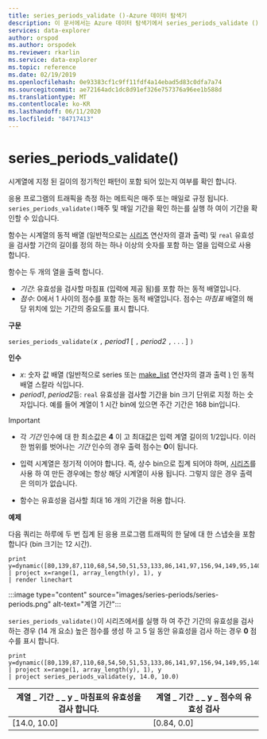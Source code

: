 ```yaml
---
title: series_periods_validate ()-Azure 데이터 탐색기
description: 이 문서에서는 Azure 데이터 탐색기에서 series_periods_validate ()에 대해 설명 합니다.
services: data-explorer
author: orspod
ms.author: orspodek
ms.reviewer: rkarlin
ms.service: data-explorer
ms.topic: reference
ms.date: 02/19/2019
ms.openlocfilehash: 0e93383cf1c9ff11fdf4a14ebad5d83c0dfa7a74
ms.sourcegitcommit: ae72164adc1dc8d91ef326e757376a96ee1b588d
ms.translationtype: MT
ms.contentlocale: ko-KR
ms.lasthandoff: 06/11/2020
ms.locfileid: "84717413"
---
```

# <a name="series_periods_validate"></a>series_periods_validate()

시계열에 지정 된 길이의 정기적인 패턴이 포함 되어 있는지 여부를 확인 합니다.  

응용 프로그램의 트래픽을 측정 하는 메트릭은 매주 또는 매일로 규정 됩니다. `series_periods_validate()`매주 및 매일 기간을 확인 하는를 실행 하 여이 기간을 확인할 수 있습니다.

함수는 시계열의 동적 배열 (일반적으로는 [시리즈](make-seriesoperator.md) 연산자의 결과 출력) 및 `real` 유효성을 검사할 기간의 길이를 정의 하는 하나 이상의 숫자를 포함 하는 열을 입력으로 사용 합니다.

함수는 두 개의 열을 출력 합니다.
* *기간*: 유효성을 검사할 마침표 (입력에 제공 됨)를 포함 하는 동적 배열입니다.
* *점수*: 0에서 1 사이의 점수를 포함 하는 동적 배열입니다. 점수는 *마침표* 배열의 해당 위치에 있는 기간의 중요도를 표시 합니다.

**구문**

`series_periods_validate(`*x* `,` *period1* [ `,` *period2* `,` . . . ] `)`

**인수**

* *x*: 숫자 값 배열 (일반적으로 series 또는 [make_list](makelist-aggfunction.md) 연산자의 결과 출력 [)](make-seriesoperator.md) 인 동적 배열 스칼라 식입니다.
* *period1*, *period2*등: `real` 유효성을 검사할 기간을 bin 크기 단위로 지정 하는 숫자입니다. 예를 들어 계열이 1 시간 bin에 있으면 주간 기간은 168 bin입니다.

> [!IMPORTANT]
> * 각 *기간* 인수에 대 한 최소값은 **4** 이 고 최대값은 입력 계열 길이의 1/2입니다. 이러한 범위를 벗어나는 *기간* 인수의 경우 출력 점수는 **0**이 됩니다.
>
> * 입력 시계열은 정기적 이어야 합니다. 즉, 상수 bin으로 집계 되어야 하며, [시리즈](make-seriesoperator.md)를 사용 하 여 만든 경우에는 항상 해당 시계열이 사용 됩니다. 그렇지 않은 경우 출력은 의미가 없습니다.
> 
> * 함수는 유효성을 검사할 최대 16 개의 기간을 허용 합니다.

**예제**

다음 쿼리는 하루에 두 번 집계 된 응용 프로그램 트래픽의 한 달에 대 한 스냅숏을 포함 합니다 (bin 크기는 12 시간).

<!-- csl: https://help.kusto.windows.net:443/Samples -->
```kusto
print y=dynamic([80,139,87,110,68,54,50,51,53,133,86,141,97,156,94,149,95,140,77,61,50,54,47,133,72,152,94,148,105,162,101,160,87,63,53,55,54,151,103,189,108,183,113,175,113,178,90,71,62,62,65,165,109,181,115,182,121,178,114,170])
| project x=range(1, array_length(y), 1), y  
| render linechart 
```

:::image type="content" source="images/series-periods/series-periods.png" alt-text="계열 기간":::

`series_periods_validate()`이 시리즈에서를 실행 하 여 주간 기간의 유효성을 검사 하는 경우 (14 개 요소) 높은 점수를 생성 하 고 5 일 동안 유효성을 검사 하는 경우 **0** 점수를 표시 합니다.

<!-- csl: https://help.kusto.windows.net:443/Samples -->
```kusto
print y=dynamic([80,139,87,110,68,54,50,51,53,133,86,141,97,156,94,149,95,140,77,61,50,54,47,133,72,152,94,148,105,162,101,160,87,63,53,55,54,151,103,189,108,183,113,175,113,178,90,71,62,62,65,165,109,181,115,182,121,178,114,170])
| project x=range(1, array_length(y), 1), y  
| project series_periods_validate(y, 14.0, 10.0)
```

| 계열 \_ 기간 \_ \_ y \_ 마침표의 유효성을 검사 합니다.  | 계열 \_ 기간 \_ \_ y \_ 점수의 유효성 검사 |
|-------------|-------------------|
| [14.0, 10.0] | [0.84, 0.0]  |
